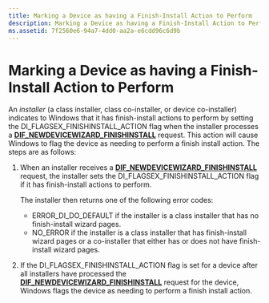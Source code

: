 ```yaml
---
title: Marking a Device as having a Finish-Install Action to Perform
description: Marking a Device as having a Finish-Install Action to Perform
ms.assetid: 7f2560e6-94a7-4dd0-aa2a-e6cdd96c6d9b
---
```


# Marking a Device as having a Finish-Install Action to Perform


An *installer* (a class installer, class co-installer, or device co-installer) indicates to Windows that it has finish-install actions to perform by setting the DI\_FLAGSEX\_FINISHINSTALL\_ACTION flag when the installer processes a [**DIF\_NEWDEVICEWIZARD\_FINISHINSTALL**](https://msdn.microsoft.com/library/windows/hardware/ff543702) request. This action will cause Windows to flag the device as needing to perform a finish install action. The steps are as follows:

1.  When an installer receives a [**DIF\_NEWDEVICEWIZARD\_FINISHINSTALL**](https://msdn.microsoft.com/library/windows/hardware/ff543702) request, the installer sets the DI\_FLAGSEX\_FINISHINSTALL\_ACTION flag if it has finish-install actions to perform.

    The installer then returns one of the following error codes:

    -   ERROR\_DI\_DO\_DEFAULT if the installer is a class installer that has no finish-install wizard pages.
    -   NO\_ERROR if the installer is a class installer that has finish-install wizard pages or a co-installer that either has or does not have finish-install wizard pages.

2.  If the DI\_FLAGSEX\_FINISHINSTALL\_ACTION flag is set for a device after all installers have processed the [**DIF\_NEWDEVICEWIZARD\_FINISHINSTALL**](https://msdn.microsoft.com/library/windows/hardware/ff543702) request for the device, Windows flags the device as needing to perform a finish install action.

 

 





